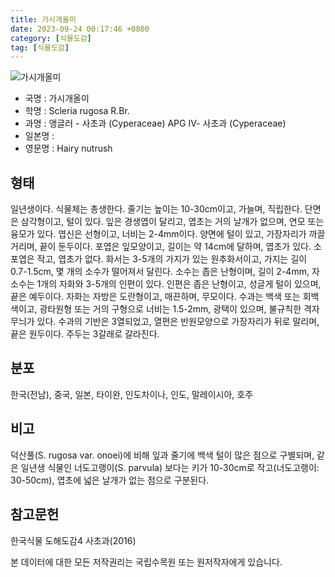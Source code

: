 ```yaml
---
title: 가시개올미
date: 2023-09-24 00:17:46 +0800
category: [식물도감]
tag: [식물도감]
---
```




![가시개올미](/fileUpload/plants/basic/illustration/9882_illustration_th2.jpg)
- 국명 : 가시개올미
- 학명 : Scleria rugosa R.Br.
- 과명 : 앵글러 - 사초과 (Cyperaceae) APG Ⅳ- 사초과 (Cyperaceae)
- 일본명 : 
- 영문명 : Hairy nutrush


## 형태
일년생이다. 식물체는 총생한다. 줄기는 높이는 10-30cm이고, 가늘며, 직립한다. 단면은 삼각형이고, 털이 있다. 잎은 경생엽이 달리고, 엽초는 거의 날개가 없으며, 연모 또는 융모가 있다. 엽신은 선형이고, 너비는 2-4mm이다. 양면에 털이 있고, 가장자리가 까끌거리며, 끝이 둔두이다. 포엽은 잎모양이고, 길이는 약 14cm에 달하며, 엽초가 있다. 소포엽은 작고, 엽초가 없다. 화서는 3-5개의 가지가 있는 원추화서이고, 가지는 길이 0.7-1.5cm, 몇 개의 소수가 떨어져서 달린다. 소수는 좁은 난형이며, 길이 2-4mm, 자소수는 1개의 자화와 3-5개의 인편이 있다. 인편은 좁은 난형이고, 성글게 털이 있으며, 끝은 예두이다. 자화는 자방은 도란형이고, 매끈하며, 무모이다. 수과는 백색 또는 회백색이고, 광타원형 또는 거의 구형으로 너비는 1.5-2mm, 광택이 있으며, 불규칙한 격자무늬가 있다. 수과의 기반은 3열되었고, 열편은 반원모양으로 가장자리가 뒤로 말리며, 끝은 원두이다. 주두는 3갈래로 갈라진다.
## 분포
한국(전남), 중국, 일본, 타이완, 인도차이나, 인도, 말레이시아, 호주
## 비고
덕산풀(S. rugosa var. onoei)에 비해 잎과 줄기에 백색 털이 많은 점으로 구별되며, 같은 일년생 식물인 너도고랭이(S. parvula) 보다는 키가 10-30cm로 작고(너도고랭이: 30-50cm), 엽초에 넓은 날개가 없는 점으로 구분된다.
## 참고문헌
한국식물 도해도감4 사초과(2016)






본 데이터에 대한 모든 저작권리는 국립수목원 또는 원저작자에게 있습니다.
